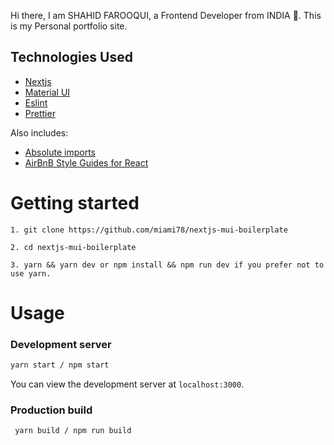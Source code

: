
Hi there, I am SHAHID FAROOQUI, a Frontend Developer from INDIA 🦄. This is my Personal portfolio site.

## Technologies Used

- [Nextjs](https://nextjs.org/)
- [Material UI](https://mui.com/)
- [Eslint](https://eslint.org/)
- [Prettier](https://prettier.io/)

Also includes:

- [Absolute imports](https://nextjs.org/docs/advanced-features/module-path-aliases)
- [AirBnB Style Guides for React](https://github.com/airbnb/javascript/tree/master/react)

# Getting started

```
1. git clone https://github.com/miami78/nextjs-mui-boilerplate

2. cd nextjs-mui-boilerplate

3. yarn && yarn dev or npm install && npm run dev if you prefer not to use yarn.

```

# Usage

### Development server

```bash
yarn start / npm start
```

You can view the development server at `localhost:3000`.

### Production build

```bash
 yarn build / npm run build
```
